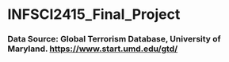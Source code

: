 # INFSCI2415_Final_Project
### Data Source: Global Terrorism Database, University of Maryland. https://www.start.umd.edu/gtd/ 
